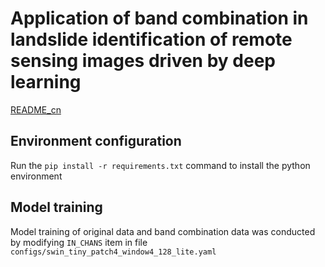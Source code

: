# Application of band combination in landslide  identification of remote sensing images driven by deep learning

[README_cn](./README_cn.md)

## Environment configuration

Run the `pip install -r requirements.txt` command to install the python environment

## Model training

Model training of original data and band combination data was conducted by modifying `IN_CHANS` item in file `configs/swin_tiny_patch4_window4_128_lite.yaml`